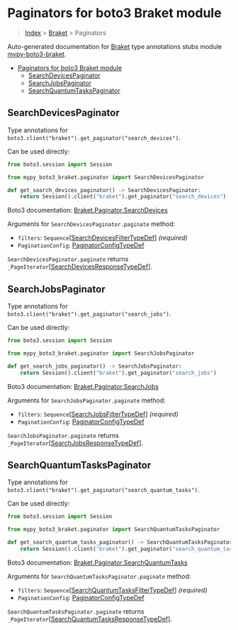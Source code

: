 <a id="paginators-for-boto3-braket-module"></a>

# Paginators for boto3 Braket module

> [Index](../README.md) > [Braket](./README.md) > Paginators

Auto-generated documentation for
[Braket](https://boto3.amazonaws.com/v1/documentation/api/latest/reference/services/braket.html#Braket)
type annotations stubs module
[mypy-boto3-braket](https://pypi.org/project/mypy-boto3-braket/).

- [Paginators for boto3 Braket module](#paginators-for-boto3-braket-module)
  - [SearchDevicesPaginator](#searchdevicespaginator)
  - [SearchJobsPaginator](#searchjobspaginator)
  - [SearchQuantumTasksPaginator](#searchquantumtaskspaginator)

<a id="searchdevicespaginator"></a>

## SearchDevicesPaginator

Type annotations for `boto3.client("braket").get_paginator("search_devices")`.

Can be used directly:

```python
from boto3.session import Session

from mypy_boto3_braket.paginator import SearchDevicesPaginator

def get_search_devices_paginator() -> SearchDevicesPaginator:
    return Session().client("braket").get_paginator("search_devices")
```

Boto3 documentation:
[Braket.Paginator.SearchDevices](https://boto3.amazonaws.com/v1/documentation/api/latest/reference/services/braket.html#Braket.Paginator.SearchDevices)

Arguments for `SearchDevicesPaginator.paginate` method:

- `filters`:
  `Sequence`\[[SearchDevicesFilterTypeDef](./type_defs.md#searchdevicesfiltertypedef)\]
  *(required)*
- `PaginationConfig`:
  [PaginatorConfigTypeDef](./type_defs.md#paginatorconfigtypedef)

`SearchDevicesPaginator.paginate` returns
`_PageIterator`\[[SearchDevicesResponseTypeDef](./type_defs.md#searchdevicesresponsetypedef)\].

<a id="searchjobspaginator"></a>

## SearchJobsPaginator

Type annotations for `boto3.client("braket").get_paginator("search_jobs")`.

Can be used directly:

```python
from boto3.session import Session

from mypy_boto3_braket.paginator import SearchJobsPaginator

def get_search_jobs_paginator() -> SearchJobsPaginator:
    return Session().client("braket").get_paginator("search_jobs")
```

Boto3 documentation:
[Braket.Paginator.SearchJobs](https://boto3.amazonaws.com/v1/documentation/api/latest/reference/services/braket.html#Braket.Paginator.SearchJobs)

Arguments for `SearchJobsPaginator.paginate` method:

- `filters`:
  `Sequence`\[[SearchJobsFilterTypeDef](./type_defs.md#searchjobsfiltertypedef)\]
  *(required)*
- `PaginationConfig`:
  [PaginatorConfigTypeDef](./type_defs.md#paginatorconfigtypedef)

`SearchJobsPaginator.paginate` returns
`_PageIterator`\[[SearchJobsResponseTypeDef](./type_defs.md#searchjobsresponsetypedef)\].

<a id="searchquantumtaskspaginator"></a>

## SearchQuantumTasksPaginator

Type annotations for
`boto3.client("braket").get_paginator("search_quantum_tasks")`.

Can be used directly:

```python
from boto3.session import Session

from mypy_boto3_braket.paginator import SearchQuantumTasksPaginator

def get_search_quantum_tasks_paginator() -> SearchQuantumTasksPaginator:
    return Session().client("braket").get_paginator("search_quantum_tasks")
```

Boto3 documentation:
[Braket.Paginator.SearchQuantumTasks](https://boto3.amazonaws.com/v1/documentation/api/latest/reference/services/braket.html#Braket.Paginator.SearchQuantumTasks)

Arguments for `SearchQuantumTasksPaginator.paginate` method:

- `filters`:
  `Sequence`\[[SearchQuantumTasksFilterTypeDef](./type_defs.md#searchquantumtasksfiltertypedef)\]
  *(required)*
- `PaginationConfig`:
  [PaginatorConfigTypeDef](./type_defs.md#paginatorconfigtypedef)

`SearchQuantumTasksPaginator.paginate` returns
`_PageIterator`\[[SearchQuantumTasksResponseTypeDef](./type_defs.md#searchquantumtasksresponsetypedef)\].
